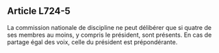 Article L724-5
----
La commission nationale de discipline ne peut délibérer que si quatre de ses
membres au moins, y compris le président, sont présents. En cas de partage égal
des voix, celle du président est prépondérante.
